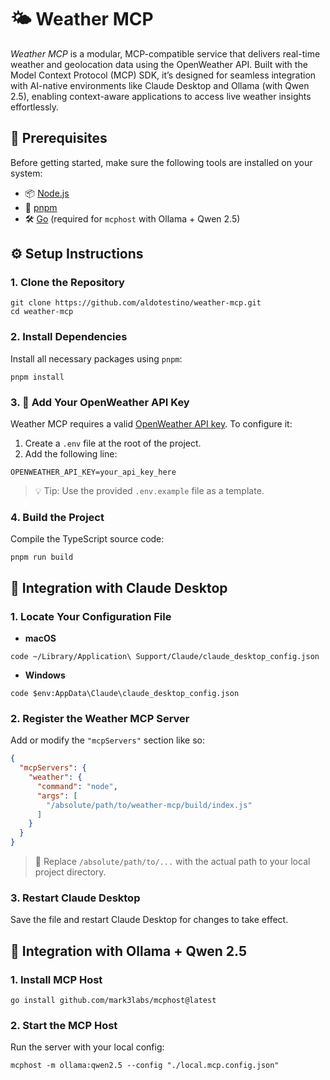 # 🌤️ Weather MCP

*Weather MCP* is a modular, MCP-compatible service that delivers real-time weather and geolocation data using the OpenWeather API. Built with the Model Context Protocol (MCP) SDK, it’s designed for seamless integration with AI-native environments like Claude Desktop and Ollama (with Qwen 2.5), enabling context-aware applications to access live weather insights effortlessly.

## 🚀 Prerequisites

Before getting started, make sure the following tools are installed on your system:

- 📦 [Node.js](https://nodejs.org/)
- 🔁 [pnpm](https://pnpm.io/)
- 🛠️ [Go](https://go.dev/) (required for `mcphost` with Ollama + Qwen 2.5)

## ⚙️ Setup Instructions

### 1. Clone the Repository

```
git clone https://github.com/aldotestino/weather-mcp.git
cd weather-mcp
```

### 2. Install Dependencies

Install all necessary packages using `pnpm`:

```
pnpm install
```

### 3. 🔐 Add Your OpenWeather API Key

Weather MCP requires a valid [OpenWeather API key](https://openweathermap.org/api). To configure it:

1. Create a `.env` file at the root of the project.
2. Add the following line:

```
OPENWEATHER_API_KEY=your_api_key_here
```

> 💡 Tip: Use the provided `.env.example` file as a template.

### 4. Build the Project

Compile the TypeScript source code:

```
pnpm run build
```

## 🧠 Integration with Claude Desktop

### 1. Locate Your Configuration File

- **macOS**

```
code ~/Library/Application\ Support/Claude/claude_desktop_config.json
```

- **Windows**

```
code $env:AppData\Claude\claude_desktop_config.json
```

### 2. Register the Weather MCP Server

Add or modify the `"mcpServers"` section like so:

```json
{
  "mcpServers": {
    "weather": {
      "command": "node",
      "args": [
        "/absolute/path/to/weather-mcp/build/index.js"
      ]
    }
  }
}
```

> 📁 Replace `/absolute/path/to/...` with the actual path to your local project directory.

### 3. Restart Claude Desktop

Save the file and restart Claude Desktop for changes to take effect.

## 🤖 Integration with Ollama + Qwen 2.5

### 1. Install MCP Host

```
go install github.com/mark3labs/mcphost@latest
```

### 2. Start the MCP Host

Run the server with your local config:

```
mcphost -m ollama:qwen2.5 --config "./local.mcp.config.json"
```
